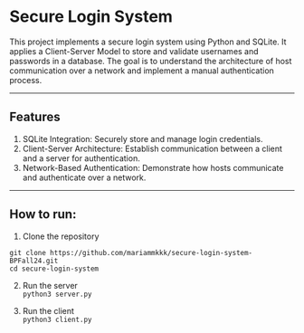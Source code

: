 # Secure Login System

This project implements a secure login system using Python and SQLite. It applies a Client-Server Model to store and validate usernames and passwords in 
a database. The goal is to understand the architecture of host communication over a network and implement a manual authentication process.

---

## Features

1. SQLite Integration: Securely store and manage login credentials.
2. Client-Server Architecture: Establish communication between a client and a server for authentication.
3. Network-Based Authentication: Demonstrate how hosts communicate and authenticate over a network.

---

## How to run:
1. Clone the repository
```
git clone https://github.com/mariammkkk/secure-login-system-BPFall24.git
cd secure-login-system
```
2. Run the server\
`python3 server.py`

3. Run the client\
`python3 client.py`


